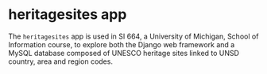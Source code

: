 # heritagesites app

The `heritagesites` app is used in SI 664, a University of Michigan, School of Information course,
 to explore both the Django web framework and a MySQL database composed of UNESCO heritage 
 sites linked to UNSD country, area and region codes.
